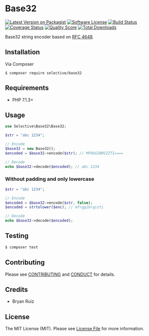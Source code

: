 # Base32

[![Latest Version on Packagist](https://img.shields.io/github/release/selective-php/base32.svg)](https://packagist.org/packages/selective/base32)
[![Software License](https://img.shields.io/badge/license-MIT-brightgreen.svg)](LICENSE.md)
[![Build Status](https://github.com/selective-php/base32/workflows/PHP/badge.svg)](https://github.com/selective-php/base32/actions)
[![Coverage Status](https://scrutinizer-ci.com/g/selective-php/base32/badges/coverage.png?b=master)](https://scrutinizer-ci.com/g/selective-php/base32/code-structure)
[![Quality Score](https://scrutinizer-ci.com/g/selective-php/base32/badges/quality-score.png?b=master)](https://scrutinizer-ci.com/g/selective-php/base32/?branch=master)
[![Total Downloads](https://img.shields.io/packagist/dt/selective/base32.svg)](https://packagist.org/packages/selective/base32/stats)

Base32 string encoder based on [RFC 4648](https://tools.ietf.org/html/rfc4648#section-6).

## Installation

Via Composer

```
$ composer require selective/base32
```

## Requirements

* PHP 7.1.3+

## Usage

```php
use Selective\Base32\Base32;

$str = "abc 1234";

// Encode
$base32 = new Base32();
$encoded = $base32->encode($str); // MFRGGIBRGIZTI====

// Decode
echo $base32->decode($encoded); // abc 1234
```

### Without padding and only lowercase

```php
$str = "abc 1234";

// Encode
$encoded = $base32->encode($str, false);
$encoded = strtolower($enc); // mfrggibrgizti

// Decode
echo $base32->decode($encoded);
```

## Testing

``` bash
$ composer test
```

## Contributing

Please see [CONTRIBUTING](CONTRIBUTING.md) and [CONDUCT](CONDUCT.md) for details.

## Credits
* Bryan Ruiz

## License

The MIT License (MIT). Please see [License File](LICENSE.md) for more information.

